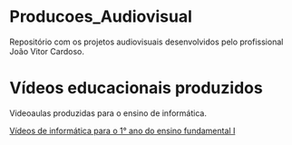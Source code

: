 # Producoes_Audiovisual
Repositório com os projetos audiovisuais desenvolvidos pelo profissional João Vitor Cardoso.

<h1>Vídeos educacionais produzidos</h1>
<span>Videoaulas produzidas para o ensino de informática.</span>

<a href="https://www.youtube.com/playlist?list=PL0b4GTI3MCc-zgD1nTf6fQb9uThS6b-tj">Vídeos de informática para o 1° ano do ensino fundamental I</a>

